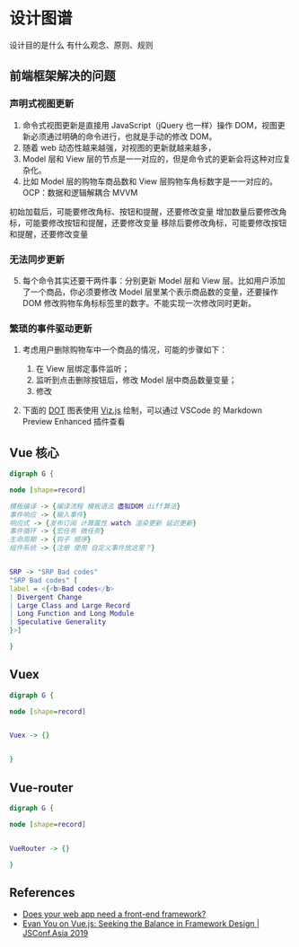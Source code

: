 # 设计图谱


设计目的是什么
有什么观念、原则、规则


## 前端框架解决的问题
### 声明式视图更新
1. 命令式视图更新是直接用 JavaScript（jQuery 也一样）操作 DOM，视图更新必须通过明确的命令进行，也就是手动的修改 DOM。
2. 随着 web 动态性越来越强，对视图的更新就越来越多，
3. Model 层和 View 层的节点是一一对应的，但是命令式的更新会将这种对应复杂化。
4. 比如 Model 层的购物车商品数和 View 层购物车角标数字是一一对应的。
OCP：数据和逻辑解耦合 MVVM






初始加载后，可能要修改角标、按钮和提醒，还要修改变量
增加数量后要修改角标，可能要修改按钮和提醒，还要修改变量
移除后要修改角标，可能要修改按钮和提醒，还要修改变量


### 无法同步更新
5. 每个命令其实还要干两件事：分别更新 Model 层和 View 层。比如用户添加了一个商品，你必须要修改 Model 层里某个表示商品数的变量，还要操作 DOM 修改购物车角标标签里的数字。不能实现一次修改同时更新。

### 繁琐的事件驱动更新
1. 考虑用户删除购物车中一个商品的情况，可能的步骤如下：
    1. 在 View 层绑定事件监听；
    2. 监听到点击删除按钮后，修改 Model 层中商品数量变量；
    3. 修改






1. 下面的 [DOT](https://en.wikipedia.org/wiki/DOT_(graph_description_language)) 图表使用 [Viz.js](http://viz-js.com/) 绘制，可以通过 VSCode 的 Markdown Preview Enhanced 插件查看



## Vue 核心
```dot
digraph G {

node [shape=record]

模板编译 -> {编译流程 模板语法 虚拟DOM diff算法}
事件响应 -> {输入事件}
响应式 -> {发布订阅 计算属性 watch 渲染更新 延迟更新}
事件循环 -> {宏任务 微任务}
生命周期 -> {钩子 顺序}
组件系统 -> {注册 使用 自定义事件放这里？}


SRP -> "SRP Bad codes"
"SRP Bad codes" [
label = <{<b>Bad codes</b> 
| Divergent Change
| Large Class and Large Record
| Long Function and Long Module
| Speculative Generality
}>]

}
```


## Vuex
```dot
digraph G {

node [shape=record]


Vuex -> {}


}
```


## Vue-router
```dot
digraph G {

node [shape=record]


VueRouter -> {}

}
```



## References
* [Does your web app need a front-end framework?](https://stackoverflow.blog/2020/02/03/is-it-time-for-a-front-end-framework/)
* [Evan You on Vue.js: Seeking the Balance in Framework Design | JSConf.Asia 2019
](https://www.youtube.com/watch?v=ANtSWq-zI0s)